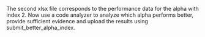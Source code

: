 The second xlsx file corresponds to the performance data for the alpha with index 2. Now use a code analyzer to analyze which alpha performs better, provide sufficient evidence and upload the results using submit_better_alpha_index.
